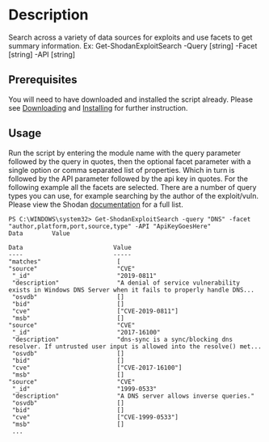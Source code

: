 # Description
Search across a variety of data sources for exploits and use facets to get summary information. Ex: Get-ShodanExploitSearch -Query [string] -Facet [string] -API [string]

## Prerequisites
You will need to have downloaded and installed the script already. Please see [Downloading](https://github.com/makeitbetter/Shodan_PS#Download) and [Installing](https://github.com/makeitbetter/Shodan_PS#Install) for further instruction.

## Usage
Run the script by entering the module name with the query parameter followed by the query in quotes, then the optional facet parameter with a single option or comma separated list of properties.
Which in turn is followed by the API parameter followed by the api key in quotes. For the following example all the facets are selected.
There are a number of query types you can use, for example searching by the author of the exploit/vuln. 
Please view the Shodan [documentation](https://developer.shodan.io/api/exploits/rest) for a full list.

```
PS C:\WINDOWS\system32> Get-ShodanExploitSearch -query "DNS" -facet "author,platform,port,source,type" -API "ApiKeyGoesHere"                                                                                                                                                                                                                                                                     Data        Value

Data                         Value
----                         -----
"matches"                     [
"source"                      "CVE"
 "_id"                        "2019-0811"
 "description"                "A denial of service vulnerability exists in Windows DNS Server when it fails to properly handle DNS...
 "osvdb"                      []
 "bid"                        []
 "cve"                        ["CVE-2019-0811"]
 "msb"                        []
"source"                      "CVE"
 "_id"                        "2017-16100"
 "description"                "dns-sync is a sync/blocking dns resolver. If untrusted user input is allowed into the resolve() met...
 "osvdb"                      []
 "bid"                        []
 "cve"                        ["CVE-2017-16100"]
 "msb"                        []
"source"                      "CVE"
 "_id"                        "1999-0533"
 "description"                "A DNS server allows inverse queries."
 "osvdb"                      []
 "bid"                        []
 "cve"                        ["CVE-1999-0533"]
 "msb"                        []
 ...
```

